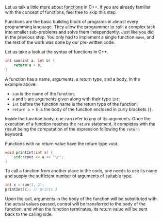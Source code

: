 Let us talk a little more about 
[functions](https://en.cppreference.com/w/cpp/language/functions) in C++.
If you are already familiar with the concept 
of functions, feel free to skip this step.

Functions are the basic building block of programs 
in almost every programming language.
They allow the programmer to split a complex task 
into smaller sub-problems and solve them independently.
Just like you did in the previous step. 
You only had to implement a single function `move`, 
and the rest of the work was done by our pre-written code.

Let us take a look at the syntax of functions in C++.

```c++
int sum(int a, int b) {
    return a + b;
}
```

A function has a name, arguments, a return type, and a body.
In the example above:

- `sum` is the name of the function;
- `a` and `b` are arguments given along with their type `int`;
- `int` before the function name is the return type of the function;
- `return a + b` is the body of the function enclosed in curly brackets `{}`.

Inside the function body, one can refer to any of its arguments.
Once the execution of a function reaches the `return` statement,
it completes with the result being the computation 
of the expression following the `return` keyword.

Functions with no return value have the return type `void`.

```c++
void printInt(int a) {
    std::cout << a << "\n";
}
```

To call a function from another place in the code, 
one needs to use its name and supply the sufficient number 
of arguments of suitable type. 

```c++
int c = sum(1, 2);
printInt(c); // prints 3
```

Upon the call, arguments in the body of the function
will be substituted with the actual values passed, 
control will be transferred to the body of the function, 
and when the function terminates, its 
return value will be sent back to the calling side. 
 
